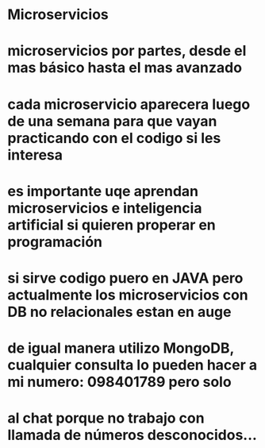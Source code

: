 # Microservicios

# microservicios por partes, desde el mas básico hasta el mas avanzado

# cada microservicio aparecera luego de una semana para que vayan practicando con el codigo si les interesa

# es importante uqe aprendan microservicios e inteligencia artificial si quieren properar en programación

# si sirve codigo puero en JAVA pero actualmente los microservicios con DB no relacionales estan en auge

# de igual manera utilizo MongoDB, cualquier consulta lo pueden hacer a mi numero: 098401789 pero solo

# al chat porque no trabajo con llamada de números desconocidos...
